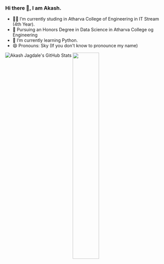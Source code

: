### Hi there 👋, I am Akash.

<!--
**Akash-Jagdale-707/Akash-Jagdale-707** is a ✨ _special_ ✨ repository because its `README.md` (this file) appears on your GitHub profile.
-->

- 👨‍💻 I’m currently studing in Atharva College of Engineering in IT Stream (4th Year).
- 🔢 Pursuing an Honors Degree in Data Science in Atharva College og Engineering
- 🌱 I’m currently learning Python.<!-- - 👯 I’m looking to collaborate on ... -->
- 😄 Pronouns: Sky (If you don't know to pronounce my name)
<!-- - ⚡ Fun fact: ![GitHub Stats](https://github-readme-stats.vercel.app/api?username=Akash-Jagdale-707&&show_icons=true&title_color=00FFFF&icon_color=bb2acf&text_color=black&bg_color=0000) -->

<img align="left" alt="Akash Jagdale's GitHub Stats" align="center" src="https://github-readme-stats.vercel.app/api?username=Akash-Jagdale-707&show_icons=true&hide_border=true"/>
<img width="41%" align="center" src="https://github-readme-stats.anuraghazra1.vercel.app/api/top-langs/?username=Akash-Jagdale-707&layout=compact" />
<!-- <img width="48%" src="https://github-readme-streak-stats.herokuapp.com/?user=Akash-Jagdale-707&theme=tokyonight" /> -->
